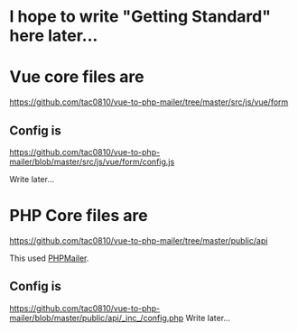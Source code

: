 # I hope to write "Getting Standard" here later...

# Vue core files are
https://github.com/tac0810/vue-to-php-mailer/tree/master/src/js/vue/form
## Config is
https://github.com/tac0810/vue-to-php-mailer/blob/master/src/js/vue/form/config.js

Write later...

# PHP Core files are
https://github.com/tac0810/vue-to-php-mailer/tree/master/public/api

This used [PHPMailer](https://github.com/PHPMailer/PHPMailer).

## Config is
https://github.com/tac0810/vue-to-php-mailer/blob/master/public/api/_inc_/config.php
Write later...

